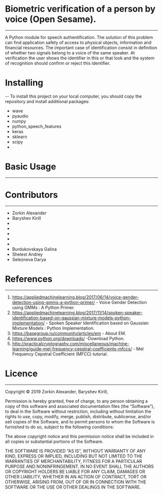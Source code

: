 # Biometric verification of a person by voice (Open Sesame).
-----------------------------------------------------------------------------
A Python module for speech authentification.
The solution of this problem can find application safety of access to physical objects, information and financial resources. The important case of identification consist in definition of whether two signals belong to a voice of the same speaker. At verification the user shows the identifier in this or that look and the system of recognition should confirm or reject this identifier.

# Installing
--
To install this project on your local computer, you should copy the repository and install additional packages: 
- wave
- pyaudio
- numpy
- python_speech_features
- keras
- sklearn
- scipy
- 

# Basic Usage
-------------------------------------------------------------------------------------

# Contributors
-------------------------------------------------------------------------------------
 -  Zorkin Alexander 
 -  Baryshev Kirill
 - 
-  
-
-
-
- Burdukovskaya Galina
- Shelest Andrey
- Selezneva Darya

# References
-------------------------------------------------------------------------------------
1. https://appliedmachinelearning.blog/2017/06/14/voice-gender-detection-using-gmms-a-python-primer/ - Voice Gender Detection using GMMs : A Python Primer.
2. https://appliedmachinelearning.blog/2017/11/14/spoken-speaker-identification-based-on-gaussian-mixture-models-python-implementation/ - Spoken Speaker Identification based on Gaussian Mixture Models : Python Implementation.
3. https://basegroup.ru/community/articles/em - About ЕМ.
4. https://www.python.org/downloads/ -Download Python.
5. http://practicalcryptography.com/miscellaneous/machine-learning/guide-mel-frequency-cepstral-coefficients-mfccs/ - Mel Frequency Cepstral Coefficient (MFCC) tutorial.

# Licence
-------------------------------------------------------------------------------------
Copyright © 2019 Zorkin Alexander, Baryshev Kirill, 

Permission is hereby granted, free of charge, to any person obtaining a copy of this software and associated documentation files (the “Software”), to deal in the Software without restriction, including without limitation the rights to use, copy, modify, merge, publish, distribute, sublicense, and/or sell copies of the Software, and to permit persons to whom the Software is furnished to do so, subject to the following conditions:

The above copyright notice and this permission notice shall be included in all copies or substantial portions of the Software.

THE SOFTWARE IS PROVIDED “AS IS”, WITHOUT WARRANTY OF ANY KIND, EXPRESS OR IMPLIED, INCLUDING BUT NOT LIMITED TO THE WARRANTIES OF MERCHANTABILITY, FITNESS FOR A PARTICULAR PURPOSE AND NONINFRINGEMENT. IN NO EVENT SHALL THE AUTHORS OR COPYRIGHT HOLDERS BE LIABLE FOR ANY CLAIM, DAMAGES OR OTHER LIABILITY, WHETHER IN AN ACTION OF CONTRACT, TORT OR OTHERWISE, ARISING FROM, OUT OF OR IN CONNECTION WITH THE SOFTWARE OR THE USE OR OTHER DEALINGS IN THE SOFTWARE.
